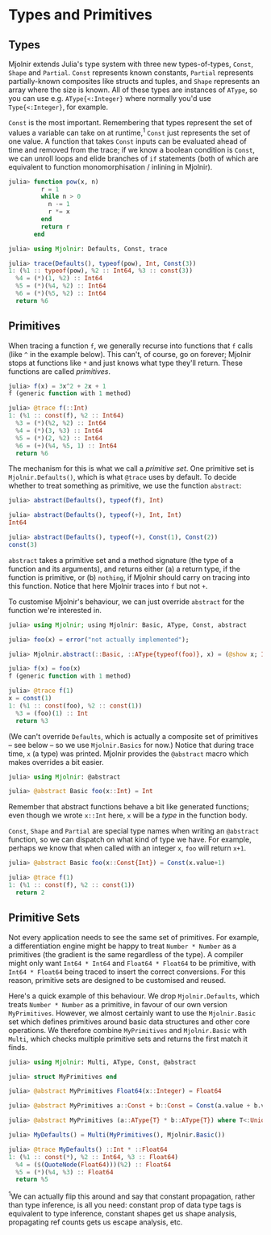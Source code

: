# Types and Primitives

## Types

Mjolnir extends Julia's type system with three new types-of-types, `Const`,
`Shape` and `Partial`. `Const` represents known constants, `Partial` represents
partially-known composites like structs and tuples, and `Shape` represents an
array where the size is known. All of these types are instances of `AType`, so
you can use e.g. `AType{<:Integer}` where normally you'd use `Type{<:Integer}`,
for example.

`Const` is the most important. Remembering that types represent the set of
values a variable can take on at runtime,<sup>1</sup> `Const` just represents
the set of one value. A function that takes `Const` inputs can be evaluated
ahead of time and removed from the trace; if we know a boolean condition is
`Const`, we can unroll loops and elide branches of `if` statements (both of
which are equivalent to function monomorphisation / inlining in Mjolnir).

```julia
julia> function pow(x, n)
         r = 1
         while n > 0
           n -= 1
           r *= x
         end
         return r
       end

julia> using Mjolnir: Defaults, Const, trace

julia> trace(Defaults(), typeof(pow), Int, Const(3))
1: (%1 :: typeof(pow), %2 :: Int64, %3 :: const(3))
  %4 = (*)(1, %2) :: Int64
  %5 = (*)(%4, %2) :: Int64
  %6 = (*)(%5, %2) :: Int64
  return %6
```

## Primitives

When tracing a function `f`, we generally recurse into functions that `f` calls
(like `^` in the example below). This can't, of course, go on forever; Mjolnir
stops at functions like `*` and just knows what type they'll return. These
functions are called _primitives_.

```julia
julia> f(x) = 3x^2 + 2x + 1
f (generic function with 1 method)

julia> @trace f(::Int)
1: (%1 :: const(f), %2 :: Int64)
  %3 = (*)(%2, %2) :: Int64
  %4 = (*)(3, %3) :: Int64
  %5 = (*)(2, %2) :: Int64
  %6 = (+)(%4, %5, 1) :: Int64
  return %6
```

The mechanism for this is what we call a _primitive set_. One primitive set is
`Mjolnir.Defaults()`, which is what `@trace` uses by default. To decide whether
to treat something as primitive, we use the function `abstract`:

```julia
julia> abstract(Defaults(), typeof(f), Int)

julia> abstract(Defaults(), typeof(+), Int, Int)
Int64

julia> abstract(Defaults(), typeof(+), Const(1), Const(2))
const(3)
```

`abstract` takes a primitive set and a method signature (the type of a function
and its arguments), and returns either (a) a return type, if the function is
primitive, or (b) `nothing`, if Mjolnir should carry on tracing into this
function. Notice that here Mjolnir traces into `f` but not `+`.

To customise Mjolnir's behaviour, we can just override `abstract` for the
function we're interested in.

```julia
julia> using Mjolnir; using Mjolnir: Basic, AType, Const, abstract

julia> foo(x) = error("not actually implemented");

julia> Mjolnir.abstract(::Basic, ::AType{typeof(foo)}, x) = (@show x; Int)

julia> f(x) = foo(x)
f (generic function with 1 method)

julia> @trace f(1)
x = const(1)
1: (%1 :: const(foo), %2 :: const(1))
  %3 = (foo)(1) :: Int
  return %3
```

(We can't override `Defaults`, which is actually a composite set of primitives – see below – so we use `Mjolnir.Basics` for now.) Notice that during trace time, `x` (a type) was printed. Mjolnir provides the `@abstract` macro which makes overrides a bit easier.

```julia
julia> using Mjolnir: @abstract

julia> @abstract Basic foo(x::Int) = Int
```

Remember that abstract functions behave a bit like generated functions; even though we wrote `x::Int` here, `x` will be a _type_ in the function body.

`Const`, `Shape` and `Partial` are special type names when writing an `@abstract` function, so we can dispatch on what kind of type we have. For example, perhaps we know that when called with an integer `x`, `foo` will return `x+1`.

```julia
julia> @abstract Basic foo(x::Const{Int}) = Const(x.value+1)

julia> @trace f(1)
1: (%1 :: const(f), %2 :: const(1))
  return 2
```

## Primitive Sets

Not every application needs to see the same set of primitives. For example, a
differentiation engine might be happy to treat `Number * Number` as a primitives
(the gradient is the same regardless of the type). A compiler might only want
`Int64 * Int64` and `Float64 * Float64` to be primitive, with `Int64 * Float64`
being traced to insert the correct conversions. For this reason, primitive sets
are designed to be customised and reused.

Here's a quick example of this behaviour. We drop `Mjolnir.Defaults`, which
treats `Number * Number` as a primitive, in favour of our own version
`MyPrimitives`. However, we almost certainly want to use the `Mjolnir.Basic` set
which defines primitives around basic data structures and other core operations.
We therefore combine `MyPrimitives` and `Mjolnir.Basic` with `Multi`, which
checks multiple primitive sets and returns the first match it finds.

```julia
julia> using Mjolnir: Multi, AType, Const, @abstract

julia> struct MyPrimitives end

julia> @abstract MyPrimitives Float64(x::Integer) = Float64

julia> @abstract MyPrimitives a::Const + b::Const = Const(a.value + b.value)

julia> @abstract MyPrimitives (a::AType{T} * b::AType{T}) where T<:Union{Float64,Int64} = T

julia> MyDefaults() = Multi(MyPrimitives(), Mjolnir.Basic())

julia> @trace MyDefaults() ::Int * ::Float64
1: (%1 :: const(*), %2 :: Int64, %3 :: Float64)
  %4 = ($(QuoteNode(Float64)))(%2) :: Float64
  %5 = (*)(%4, %3) :: Float64
  return %5
```

<sup>1</sup>We can actually flip this around and say that constant propagation,
rather than type inference, is all you need: constant prop of data type tags is
equivalent to type inference, constant shapes get us shape analysis, propagating
ref counts gets us escape analysis, etc.
